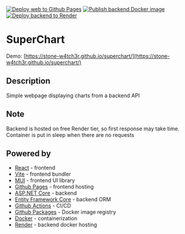 [![Deploy web to Github Pages](https://github.com/stone-w4tch3r/superchart/actions/workflows/deploy_pages.yml/badge.svg)](https://github.com/stone-w4tch3r/superchart/actions/workflows/deploy_pages.yml)
[![Publish backend Docker image](https://github.com/stone-w4tch3r/superchart/actions/workflows/publish_backend.yml/badge.svg)](https://github.com/stone-w4tch3r/superchart/actions/workflows/publish_backend.yml)
[![Deploy backend to Render](https://github.com/stone-w4tch3r/superchart/actions/workflows/trigger_render.yml/badge.svg)](https://github.com/stone-w4tch3r/superchart/actions/workflows/trigger_render.yml)


# SuperChart

Demo: [https://stone-w4tch3r.github.io/superchart/](https://stone-w4tch3r.github.io/superchart/)

## Description

Simple webpage displaying charts from a backend API

## Note

Backend is hosted on free Render tier, so first response may take time. Container is put in sleep when there are no requests

## Powered by

- [React](https://reactjs.org/) - frontend
- [Vite](https://vitejs.dev/) - frontend bundler
- [MUI](https://mui.com/) - frontend UI library
- [Github Pages](https://pages.github.com/) - frontend hosting
- [ASP.NET Core](https://dotnet.microsoft.com/apps/aspnet) - backend
- [Entity Framework Core](https://docs.microsoft.com/en-us/ef/core/) - backend ORM
- [Github Actions](https://github.com/features/actions) - CI/CD
- [Github Packages](https://github.com/features/packages) - Docker image registry
- [Docker](https://www.docker.com/) - containerization
- [Render](https://render.com/) - backend docker hosting
